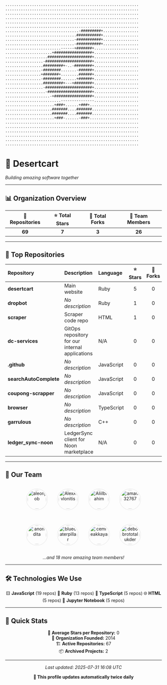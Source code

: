 ```
............................................................
............................................................
............................................................
............................................................
............................................................
............................................................
.................................-#########+................
................................###########+................
...............................-###########+................
...............................-###########+................
.........................------+#######+....................
.....................+#################+....................
...................####################+....................
.................-#####################+....................
.................#########+-..-########+....................
................-########.......-######+....................
................+#######+........######+....................
................-########.......+######+....................
.................#########+---+########+....................
.................-#####################+....................
..................-####################+....................
....................-+#################+....................
.........................---------------....................
......................+###+......+###+......................
.....................#######....#######.....................
.....................#######....#######.....................
......................+###-......-###+......................
............................................................
............................................................
............................................................
............................................................
............................................................
............................................................
```

# 🏢 Desertcart

*Building amazing software together*

---

## 📊 Organization Overview


<div align="center">

| 📁 Repositories | ⭐ Total Stars | 🍴 Total Forks | 👥 Team Members |
|:---------------:|:--------------:|:---------------:|:---------------:|
| **69** | **7** | **3** | **26** |

</div>

---

## 🚀 Top Repositories

| Repository | Description | Language | ⭐ Stars | 🍴 Forks |
|:-----------|:------------|:---------|:--------:|:--------:|
| **desertcart** | Main website | Ruby | 5 | 0 |
| **dropbot** | *No description* | Ruby | 1 | 0 |
| **scraper** | Scraper code repo | HTML | 1 | 0 |
| **dc-services** | GitOps repository for our internal applications | N/A | 0 | 0 |
| **.github** | *No description* | JavaScript | 0 | 0 |
| **searchAutoComplete** | *No description* | JavaScript | 0 | 0 |
| **coupong-scrapper** | *No description* | JavaScript | 0 | 0 |
| **browser** | *No description* | TypeScript | 0 | 0 |
| **garrulous** | *No description* | C++ | 0 | 0 |
| **ledger_sync-noon** | LedgerSync client for Noon marketplace | N/A | 0 | 0 |


---

## 👥 Our Team

<div align="center">

<a href="https://github.com/aleonjob"><img src="https://avatars.githubusercontent.com/u/5637374?v=4" width="60" height="60" alt="aleonjob" style="border-radius: 50%; margin: 15px; padding: 3px; border: 2px solid #f0f0f0;"></a><a href="https://github.com/AlexAvlonitis"><img src="https://avatars.githubusercontent.com/u/8425834?v=4" width="60" height="60" alt="AlexAvlonitis" style="border-radius: 50%; margin: 15px; padding: 3px; border: 2px solid #f0f0f0;"></a><a href="https://github.com/AliiIbrahim"><img src="https://avatars.githubusercontent.com/u/184735758?v=4" width="60" height="60" alt="AliiIbrahim" style="border-radius: 50%; margin: 15px; padding: 3px; border: 2px solid #f0f0f0;"></a><a href="https://github.com/aman32767"><img src="https://avatars.githubusercontent.com/u/52220597?v=4" width="60" height="60" alt="aman32767" style="border-radius: 50%; margin: 15px; padding: 3px; border: 2px solid #f0f0f0;"></a>

<a href="https://github.com/anondita"><img src="https://avatars.githubusercontent.com/u/43874191?v=4" width="60" height="60" alt="anondita" style="border-radius: 50%; margin: 15px; padding: 3px; border: 2px solid #f0f0f0;"></a><a href="https://github.com/bluecaterpillar"><img src="https://avatars.githubusercontent.com/u/22029842?v=4" width="60" height="60" alt="bluecaterpillar" style="border-radius: 50%; margin: 15px; padding: 3px; border: 2px solid #f0f0f0;"></a><a href="https://github.com/cemreakkaya"><img src="https://avatars.githubusercontent.com/u/208569280?v=4" width="60" height="60" alt="cemreakkaya" style="border-radius: 50%; margin: 15px; padding: 3px; border: 2px solid #f0f0f0;"></a><a href="https://github.com/debobrototalukder"><img src="https://avatars.githubusercontent.com/u/49939039?v=4" width="60" height="60" alt="debobrototalukder" style="border-radius: 50%; margin: 15px; padding: 3px; border: 2px solid #f0f0f0;"></a>

*...and 18 more amazing team members!*

</div>

---

## 🛠️ Technologies We Use

<div align="center">

🟨 **JavaScript** (19 repos)  💎 **Ruby** (13 repos)  🔷 **TypeScript** (5 repos)  🌐 **HTML** (5 repos)  📝 **Jupyter Notebook** (5 repos)  

</div>

---

## 📅 Quick Stats


<div align="center">

🎯 **Average Stars per Repository:** 0  
📅 **Organization Founded:** 2014  
🏗️ **Active Repositories:** 67  
📦 **Archived Projects:** 2

</div>

---

<div align="center">

*Last updated: 2025-07-31 16:08 UTC*

**🤖 This profile updates automatically twice daily**

</div>